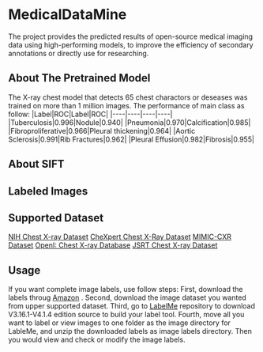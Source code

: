 # MedicalDataMine
The project provides the predicted results of open-source medical imaging data using high-performing models, to improve the efficiency of secondary annotations or directly use for researching.
  
## About The Pretrained Model
The X-ray chest model that detects 65 chest charactors or deseases was trained on more than 1 million images. The performance of main class as follow:
|Label|ROC|Label|ROC|
|----|----|----|----|
|Tuberculosis|0.996|Nodule|0.940|
|Pneumonia|0.970|Calcification|0.985|
|Fibroproliferative|0.966|Pleural thickening|0.964|
|Aortic Sclerosis|0.991|Rib Fractures|0.962|
|Pleural Effusion|0.982|Fibrosis|0.955|   

## About SIFT 
   
## Labeled Images

## Supported Dataset
[NIH Chest X-ray Dataset](https://nihcc.app.box.com/v/ChestXray-NIHCC)
[CheXpert Chest X-Ray Dataset](https://stanfordmlgroup.github.io/competitions/chexpert/)
[MIMIC-CXR Dataset](https://mimic.mit.edu/docs/iii/about/)
[OpenI: Chest X-ray Database](https://openi.nlm.nih.gov/faq)
[JSRT Chest X-ray Dataset](http://db.jsrt.or.jp/eng.php)

## Usage
If you want complete image labels, use follow steps:
First, download the labels throug [Amazon](https://www.amazon.com/?tag=amazusnavi-20&hvadid=616931945677&hvpos=&hvnetw=g&hvrand=9743093908080432574&hvpone=&hvptwo=&hvqmt=e&hvdev=c&hvdvcmdl=&hvlocint=&hvlocphy=21176&hvtargid=kwd-10573980&ref=pd_sl_7j18redljs_e&hydadcr=28883_14649097) .
Second, download the image dataset you wanted from upper supported dataset.
Third, go to [LabelMe](https://github.com/wkentaro/labelme/tree/v4.1.4) repository to download V3.16.1-V4.1.4 edition source to build your label tool.
Fourth, move all you want to label or view images to one folder as the image directory for LableMe, and unzip the downloaded labels as image labels directory. Then you would view and check or modify the image labels.
